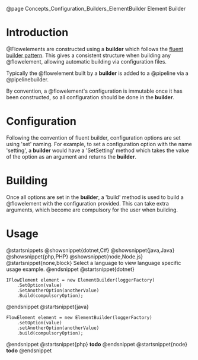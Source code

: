 @page Concepts_Configuration_Builders_ElementBuilder Element Builder

# Introduction

@Flowelements are constructed using a **builder** which follows the
[fluent builder pattern](https://en.wikipedia.org/wiki/Fluent_interface).
This gives a consistent structure when building any @flowelement, allowing
automatic building via configuration files.

Typically the @flowelement built by a **builder** is added to a @pipeline
via a @pipelinebuilder.

By convention, a @flowelement's configuration is immutable once it has been
constructed, so all configuration should be done in the **builder**.


# Configuration

Following the convention of fluent builder, configuration options are set using 'set' naming. For example,
to set a configuration option with the name 'setting', a **builder** would have a 'SetSetting' method which
takes the value of the option as an argument and returns the **builder**.


# Building

Once all options are set in the **builder**, a 'build' method is used to build a @flowelement
with the configuration provided. This can take extra arguments, which become are compulsory for the
user when building.

# Usage

@startsnippets
@showsnippet{dotnet,C#}
@showsnippet{java,Java}
@showsnippet{php,PHP}
@showsnippet{node,Node.js}
@startsnippet{none,block}
Select a language to view language specific usage example.
@endsnippet
@startsnippet{dotnet}
```{cs}
IFlowElement element = new ElementBuilder(loggerFactory)
    .SetOption(value)
    .SetAnotherOption(anotherValue)
    .Build(compulsoryOption);
```
@endsnippet
@startsnippet{java}
```{java}
FlowElement element = new ElementBuilder(loggerFactory)
    .setOption(value)
    .setAnotherOption(anotherValue)
    .build(compulsoryOption);
```
@endsnippet
@startsnippet{php}
**todo**
@endsnippet
@startsnippet{node}
**todo**
@endsnippet

